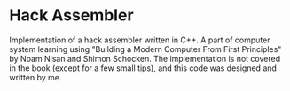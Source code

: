 # Hack Assembler

Implementation of a hack assembler written in C++. A part of computer system learning using "Building a Modern Computer From First Principles" by Noam Nisan and Shimon Schocken. The implementation is not covered in the book (except for a few small tips), and this code was designed and written by me.
